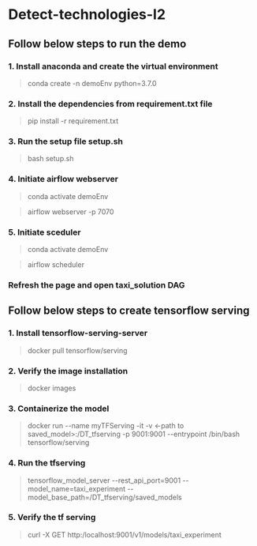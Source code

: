 # Detect-technologies-I2

## Follow below steps to run the demo

### 1. Install anaconda and create the virtual environment
> conda create -n demoEnv python=3.7.0

### 2. Install the dependencies from requirement.txt file
> pip install -r requirement.txt

### 3. Run the setup file setup.sh
> bash setup.sh

### 4. Initiate airflow webserver
> conda activate demoEnv

> airflow webserver -p 7070

### 5. Initiate sceduler
> conda activate demoEnv

> airflow scheduler

### Refresh the page and open taxi_solution DAG

## Follow below steps to create tensorflow serving
### 1. Install tensorflow-serving-server
> docker pull tensorflow/serving

### 2. Verify the image installation
> docker images

### 3. Containerize the model
> docker run --name myTFServing -it -v <-path to saved_model>:/DT_tfserving -p 9001:9001 --entrypoint /bin/bash tensorflow/serving

### 4. Run the tfserving
> tensorflow_model_server --rest_api_port=9001 --model_name=taxi_experiment --model_base_path=/DT_tfserving/saved_models

### 5. Verify the tf serving
> curl -X GET http:/localhost:9001/v1/models/taxi_experiment
